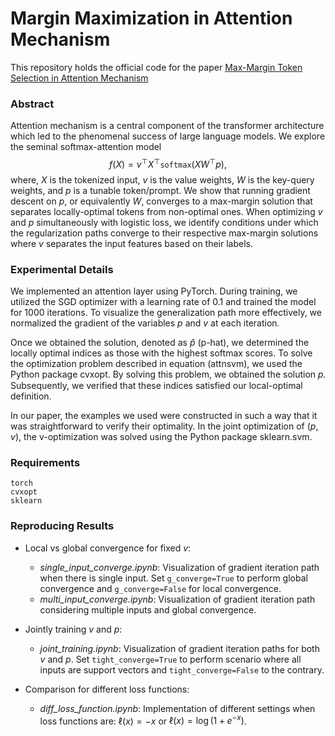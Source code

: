 # Margin Maximization in Attention Mechanism
This repository holds the official code for the paper [Max-Margin Token Selection in Attention Mechanism](https://arxiv.org/abs/2306.13596)

### Abstract
Attention mechanism is a central component of the transformer architecture which led to the phenomenal success of large language models. We explore the seminal softmax-attention model 
$$f(X)=v^\top X^\top \texttt{softmax}(X W^\top p),$$
where, $X$ is the tokenized input, $v$ is the value weights, $W$ is the key-query weights, and $p$ is a tunable token/prompt. We show that running gradient descent on $p$, or equivalently $W$, converges to a max-margin solution that separates locally-optimal tokens from non-optimal ones. When optimizing $v$ and $p$ simultaneously with logistic loss, we identify conditions under which the regularization paths converge to their respective max-margin solutions where $v$ separates the input features based on their labels.  

### Experimental Details
We implemented an attention layer using PyTorch. During training, we utilized the SGD optimizer with a learning rate of 0.1 and trained the model for 1000 iterations. To visualize the generalization path more effectively, we normalized the gradient of the variables $p$ and $v$ at each iteration.

Once we obtained the solution, denoted as $\hat{p}$ (p-hat), we determined the locally optimal indices as those with the highest softmax scores. To solve the optimization problem described in equation (attnsvm), we used the Python package cvxopt. By solving this problem, we obtained the solution 𝑝. Subsequently, we verified that these indices satisfied our local-optimal definition.

In our paper, the examples we used were constructed in such a way that it was straightforward to verify their optimality. In the joint optimization of $(p,v)$, the v-optimization was solved using the Python package sklearn.svm.

### Requirements

```
torch
cvxopt
sklearn
```

### Reproducing Results 

- Local vs global convergence for fixed $v$:

  - *single_input_converge.ipynb*: Visualization of gradient iteration path when there is single input. Set ```g_converge=True``` to perform global convergence and ```g_converge=False``` for local convergence.
  - *multi_input_converge.ipynb*: Visualization of gradient iteration path considering multiple inputs and global convergence. 

- Jointly training $v$ and $p$:

  - *joint_training.ipynb*: Visualization of gradient iteration paths for both $v$ and $p$. Set ```tight_converge=True``` to perform scenario where all inputs are support vectors and ```tight_converge=False``` to the contrary.

- Comparison for different loss functions: 

  - *diff_loss_function.ipynb*: Implementation of different settings when loss functions are: $\ell(x)=-x$ or $\ell(x)=\log(1+e^{-x})$.
